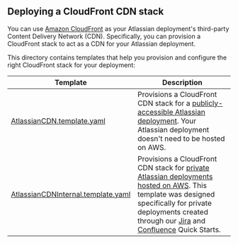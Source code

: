 ## Deploying a CloudFront CDN stack

You can use [Amazon CloudFront](https://aws.amazon.com/cloudfront/) as your Atlassian deployment's third-party Content Delivery Network (CDN). Specifically, you can provision a CloudFront stack to act as a CDN for your Atlassian deployment.

This directory contains templates that help you provision and configure the right CloudFront stack for your deployment:

| Template | Description |
|----------|-------------|
| [AtlassianCDN.template.yaml](AtlassianCDN.template.yaml) | Provisions a CloudFront CDN stack for a [publicly-accessible Atlassian deployment](README-cdnpublic.md). Your Atlassian deployment doesn't need to be hosted on AWS. |
| [AtlassianCDNInternal.template.yaml](AtlassianCDNInternal.template.yaml) | Provisions a CloudFront CDN stack for [private Atlassian deployments hosted on AWS](README-cdnprivate.md). This template was designed specifically for private deployments created through our [Jira](https://aws.amazon.com/quickstart/architecture/jira/) and [Confluence](https://aws.amazon.com/quickstart/architecture/confluence/) Quick Starts. |
